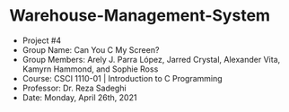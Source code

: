 # Warehouse-Management-System

+ Project #4
+ Group Name: Can You C My Screen?
+ Group Members: Arely J. Parra López, Jarred Crystal, Alexander Vita, Kamyrn Hammond, and Sophie Ross
+ Course: CSCI 1110-01 | Introduction to C Programming
+ Professor: Dr. Reza Sadeghi
+ Date: Monday, April 26th, 2021
